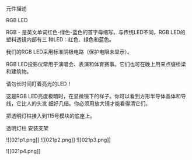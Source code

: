 元件描述

RGB LED

RGB - 是英文单词红色-绿色-蓝色的首字母缩写。与传统LED不同，RGB LED的塑料透镜内部有三
种LED：红色、绿色和蓝色。

我们的RGB LED采用标准阴极电路（保护电阻未显示）。

RGB LED投影仪常用于演唱会、表演和体育赛事。它们也可在晚上用来点缀桥梁和建筑物。

请勿长时间盯着亮光的LED！

这是RGB LED亮度极暗时，在显微镜下的样子。你可以看到方形半导体晶体和导线，它比人的头发
细好几倍。你必须用放大镜才能看得清它们。

把透明灯柱接入到115号模块的底座上。

透明灯柱
安装支架

![[021p1.png]]
![[021p2.png]]
![[021p3.png]]

![[021p4.png]]